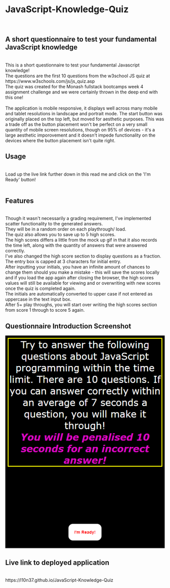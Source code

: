 # JavaScript-Knowledge-Quiz
<br />

## A short questionnaire to test your fundamental JavaScript knowledge
<br />
This is a short questionnaire to test your fundamental Javascript knowledge!
<br />
The questions are the first 10 questions from the w3school JS quiz at https://www.w3schools.com/js/js_quiz.asp
<br />
The quiz was created for the Monash fullstack bootcamps week 4 assignment challenge and we were certainly thrown in the deep end with this one!<br />
<br />
The application is mobile responsive, it displays well across many mobile and tablet resolutions in landscape and portrait mode. The start button was originally placed on the top left, but moved for aesthetic purposes. This was a trade off as the button placement won't be perfect on a very small quantity of mobile screen resolutions, though on 95% of devices - it's a large aesthetic imporovement and it doesn't impede functionality on the devices where the button placement isn't quite right.
<br />

## Usage
<br />
Load up the live link further down in this read me and click on the 'I'm Ready' button!
<br />
<br />

## Features
<br />
Though it wasn't necessarily a grading requirement, I've implemented scatter functionality to the generated answers.<br /> They will be in a random order on each playthrough/ load.<br /> The quiz also allows you to save up to 5 high scores.<br /> The high scores differs a little from the mock up gif in that it also records the time left, along with the quantity of answers that were answered correctly.<br /> I've also changed the high score section to display questions as a fraction. <br />The entry box is capped at 3 characters for initial entry.<br /> After inputting your initials, you have an infinite amount of chances to change them should you make a mistake - this will save the scores locally and if you load the app again after closing the browser, the high scores values will still be available for viewing and or overwriting with new scores once the quiz is completed again.<br /> The initials are automatically converted to upper case if not entered as uppercase in the text input box.
<br />
After 5+ play throughs, you will start over writing the high scores section from score 1 through to score 5 again.
<br />

## Questionnaire Introduction Screenshot

<p align="center">
  <img src=assets/images/Screenshot.png>
</p>

## Live link to deployed application
<br />
https://l10n37.github.io/JavaScript-Knowledge-Quiz
